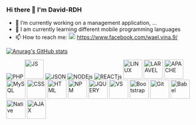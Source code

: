### Hi there 👋 I'm David-RDH

- 🔭 I’m currently working on a management application, ...
- 🌱 I am currently learning different mobile programming languages
- 📫 How to reach me: <img src="https://devicons.herokuapp.com/facebook-plain.svg" alt="Fb" height="18px"> https://www.facebook.com/wael.vina.9/

[![Anurag's GitHub stats](https://github-readme-stats.vercel.app/api?username=David-RDH&show_icons=true&theme=dark)](https://github.com/anuraghazra/github-readme-stats)

<img src="https://www.vectorlogo.zone/logos/php/php-vertical.svg" alt="PHP"> <img height="50px" src="https://devicons.herokuapp.com/javascript-original.svg" alt="JS"> <img src="https://www.vectorlogo.zone/logos/json/json-ar21.svg" alt="JSON"> <img src="https://www.vectorlogo.zone/logos/nodejs/nodejs-horizontal.svg" alt="NODEjs"> <img src="https://www.vectorlogo.zone/logos/reactjs/reactjs-ar21.svg" alt="REACTjs"> <img height="50px" src="https://devicons.herokuapp.com/linux-original.svg" alt="LINUX"> <img height="50px" src="https://devicons.herokuapp.com/laravel-plain-wordmark.svg" alt="LARAVEL"> <img height="50px" src="https://devicons.herokuapp.com/apache-original.svg" alt="APACHE"> <img height="50px" src="https://devicons.herokuapp.com/mysql-original.svg" alt="MySQL"> <img height="50px" src="https://devicons.herokuapp.com/css3-original.svg" alt="CSS"> <img height="50px" src="https://devicons.herokuapp.com/html5-original.svg" alt="HTML"> <img height="50px" src="https://devicons.herokuapp.com/npm-original-wordmark.svg" alt="NPM"> <img height="50px" src="https://devicons.herokuapp.com/jquery-plain-wordmark.svg" alt="JQUERY"> <img height="50px" src="https://devicons.herokuapp.com/visualstudio-plain.svg" alt="VS"> <img height="50px" src="https://devicons.herokuapp.com/bootstrap-plain.svg" alt="Bootstrap"> <img height="50px" src="https://devicons.herokuapp.com/git-original.svg" alt="Git"> <img height="50px" src="https://devicons.herokuapp.com/babel-original.svg" alt="Babel"> <img height="50px" src="https://reactnative.dev/img/header_logo.svg" alt="Native"> <img src="https://miro.medium.com/max/400/1*BBYoIy6qy2jmBtOMJx7Ndw.png" alt="AJAX" height="50px">
